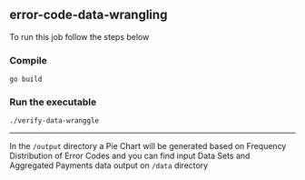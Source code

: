 ## error-code-data-wrangling

To run this job follow the steps below 

### Compile 
```golang
go build
```

### Run the executable
```
./verify-data-wranggle
```


<hr />

In the `/output` directory a Pie Chart will be generated based on Frequency Distribution of Error Codes and you can find input Data Sets and Aggregated Payments data output on `/data` directory
